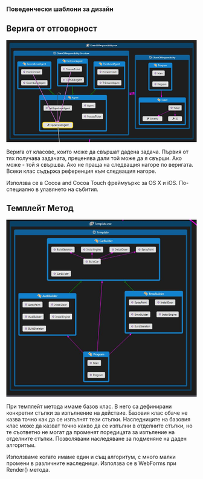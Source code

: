 ### Поведенчески шаблони за дизайн
## Верига от отговорност
![CoR pattern](/ChainOfResponsibility/CodeMap-CoR.JPG)

Верига от класове, които може да свършат дадена задача. Първия от тях получава задачата, 
преценява дали той може да я свърши. Ако може - той я свършва. Ако не праща на следващия нагоре по веригата.
Всеки клас съдържа референция към следващия нагоре. 

Използва се в Cocoa and Cocoa Touch фреймуъркс за OS X и iOS. По-специално в улавянето на събития. 

## Темплейт Метод
![Template Pattern](/Template/CodeMap%20-%20Template.JPG)

При темплейт метода имаме базов клас. В него са дефинирани конкретни стъпки за изпълнение на действие. 
Базовия клас обаче не казва точно как да се изпълнят тези стъпки. 
Наследниците на базовия клас може да казват точно какво да се изпълни в отделните стъпки, 
но те съответно не могат да променят поредицата за изпъление на отделните стъпки.
Позволявани наследяване за подменяне на даден алгоритъм.

Използваме когато имаме един и същ алгоритум, с много малки промени в различните наследници. 
Използва се в WebForms при Render() метода.
